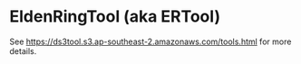# EldenRingTool (aka ERTool)

See https://ds3tool.s3.ap-southeast-2.amazonaws.com/tools.html for more details.
